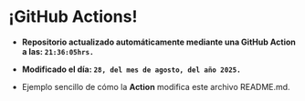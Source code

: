 # ¡GitHub Actions!
* **Repositorio actualizado automáticamente mediante una GitHub Action a las: `21:36:05hrs.`**
* **Modificado el día: `28, del mes de agosto, del año 2025.`**

* Ejemplo sencillo de cómo la **Action** modifica este archivo README.md.
